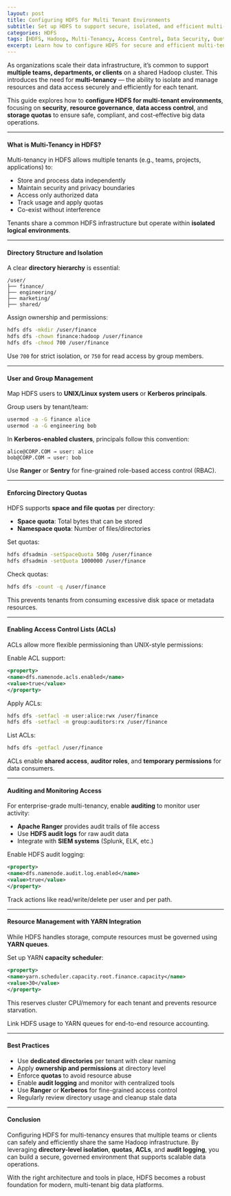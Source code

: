 ```yaml
---
layout: post
title: Configuring HDFS for Multi Tenant Environments
subtitle: Set up HDFS to support secure, isolated, and efficient multi-tenant data platforms
categories: HDFS
tags: [HDFS, Hadoop, Multi-Tenancy, Access Control, Data Security, Quotas, Governance]
excerpt: Learn how to configure HDFS for secure and efficient multi-tenant usage. Explore techniques like directory permissions, user/group mapping, quotas, and access control integration using Ranger or Kerberos.
---
```

As organizations scale their data infrastructure, it’s common to support **multiple teams, departments, or clients** on a shared Hadoop cluster. This introduces the need for **multi-tenancy** — the ability to isolate and manage resources and data access securely and efficiently for each tenant.

This guide explores how to **configure HDFS for multi-tenant environments**, focusing on **security**, **resource governance**, **data access control**, and **storage quotas** to ensure safe, compliant, and cost-effective big data operations.

---

#### What is Multi-Tenancy in HDFS?

Multi-tenancy in HDFS allows multiple tenants (e.g., teams, projects, applications) to:
- Store and process data independently
- Maintain security and privacy boundaries
- Access only authorized data
- Track usage and apply quotas
- Co-exist without interference

Tenants share a common HDFS infrastructure but operate within **isolated logical environments**.

---

#### Directory Structure and Isolation

A clear **directory hierarchy** is essential:

```
/user/
├── finance/
├── engineering/
├── marketing/
├── shared/
```

Assign ownership and permissions:

```bash
hdfs dfs -mkdir /user/finance
hdfs dfs -chown finance:hadoop /user/finance
hdfs dfs -chmod 700 /user/finance
```

Use `700` for strict isolation, or `750` for read access by group members.

---

#### User and Group Management

Map HDFS users to **UNIX/Linux system users** or **Kerberos principals**.

Group users by tenant/team:

```bash
usermod -a -G finance alice
usermod -a -G engineering bob
```

In **Kerberos-enabled clusters**, principals follow this convention:

```
alice@CORP.COM → user: alice
bob@CORP.COM → user: bob
```

Use **Ranger** or **Sentry** for fine-grained role-based access control (RBAC).

---

#### Enforcing Directory Quotas

HDFS supports **space and file quotas** per directory:

- **Space quota**: Total bytes that can be stored
- **Namespace quota**: Number of files/directories

Set quotas:

```bash
hdfs dfsadmin -setSpaceQuota 500g /user/finance
hdfs dfsadmin -setQuota 1000000 /user/finance
```

Check quotas:

```bash
hdfs dfs -count -q /user/finance
```

This prevents tenants from consuming excessive disk space or metadata resources.

---

#### Enabling Access Control Lists (ACLs)

ACLs allow more flexible permissioning than UNIX-style permissions:

Enable ACL support:

```xml
<property>
<name>dfs.namenode.acls.enabled</name>
<value>true</value>
</property>
```

Apply ACLs:

```bash
hdfs dfs -setfacl -m user:alice:rwx /user/finance
hdfs dfs -setfacl -m group:auditors:rx /user/finance
```

List ACLs:

```bash
hdfs dfs -getfacl /user/finance
```

ACLs enable **shared access**, **auditor roles**, and **temporary permissions** for data consumers.

---

#### Auditing and Monitoring Access

For enterprise-grade multi-tenancy, enable **auditing** to monitor user activity:

- **Apache Ranger** provides audit trails of file access
- Use **HDFS audit logs** for raw audit data
- Integrate with **SIEM systems** (Splunk, ELK, etc.)

Enable HDFS audit logging:

```xml
<property>
<name>dfs.namenode.audit.log.enabled</name>
<value>true</value>
</property>
```

Track actions like read/write/delete per user and per path.

---

#### Resource Management with YARN Integration

While HDFS handles storage, compute resources must be governed using **YARN queues**.

Set up YARN **capacity scheduler**:

```xml
<property>
<name>yarn.scheduler.capacity.root.finance.capacity</name>
<value>30</value>
</property>
```

This reserves cluster CPU/memory for each tenant and prevents resource starvation.

Link HDFS usage to YARN queues for end-to-end resource accounting.

---

#### Best Practices

- Use **dedicated directories** per tenant with clear naming
- Apply **ownership and permissions** at directory level
- Enforce **quotas** to avoid resource abuse
- Enable **audit logging** and monitor with centralized tools
- Use **Ranger** or **Kerberos** for fine-grained access control
- Regularly review directory usage and cleanup stale data

---

#### Conclusion

Configuring HDFS for multi-tenancy ensures that multiple teams or clients can safely and efficiently share the same Hadoop infrastructure. By leveraging **directory-level isolation**, **quotas**, **ACLs**, and **audit logging**, you can build a secure, governed environment that supports scalable data operations.

With the right architecture and tools in place, HDFS becomes a robust foundation for modern, multi-tenant big data platforms.
